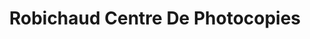 ---
title: "Robichaud Centre De Photocopies"
url: /shawinigan/robichaud-centre-de-photocopies/
shop: copyshop
---